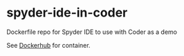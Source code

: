 # spyder-ide-in-coder
Dockerfile repo for Spyder IDE to use with Coder as a demo

See [Dockerhub](https://hub.docker.com/repository/docker/iamhughes/spyder-ide-example/general) for container.
